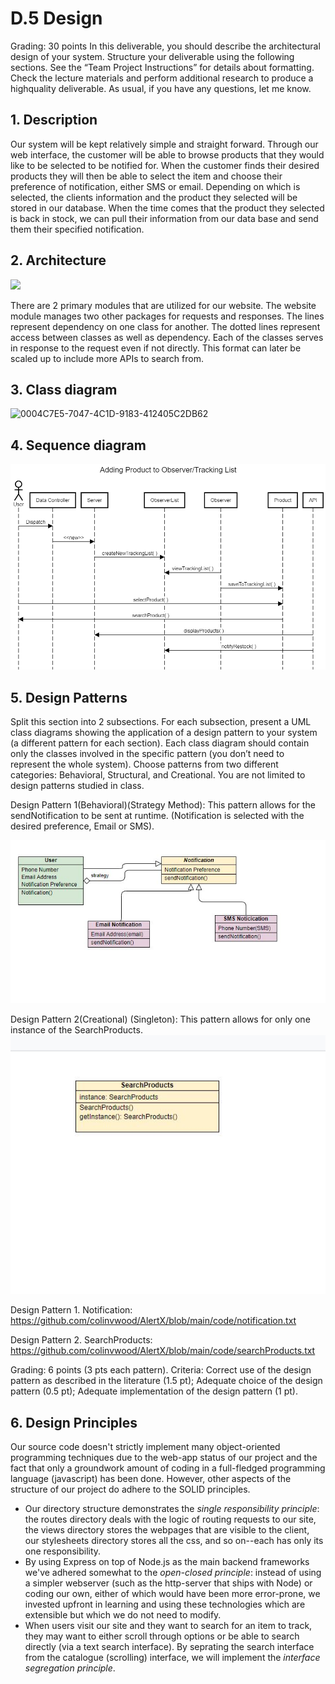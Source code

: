 # D.5 Design 

Grading: 30 points
In this deliverable, you should describe the architectural design of your system. Structure your
deliverable using the following sections. See the “Team Project Instructions” for details about
formatting. Check the lecture materials and perform additional research to produce a highquality deliverable. As usual, if you have any questions, let me know.

## 1. Description
Our system will be kept relatively simple and straight forward. Through our web interface, the customer will be able to browse products that they would like to be selected to be notified for. When the customer finds their desired products they will then be able to select the item and choose their preference of notification, either SMS or email. Depending on which is selected, the clients information and the product they selected will be stored in our database. When the time comes that the product they selected is back in stock, we can pull their information from our data base and send them their specified notification.

## 2. Architecture
<img src="https://embed.creately.com/SCGjchatV2v?token=DxdHuFjABrxW0R2A&type=svg">

There are 2 primary modules that are utilized for our website. The website module manages two other packages for requests and responses. The lines represent dependency on one class for another. The dotted lines represent access between classes as well as dependency. Each of the classes serves in response to the request even if not directly. This format can later be scaled up to include more APIs to search from.

## 3. Class diagram

<img width="286" alt="0004C7E5-7047-4C1D-9183-412405C2DB62" src="https://user-images.githubusercontent.com/75430495/126856654-fdd2fa6f-b36c-4722-a8f4-cc0f7b1f2362.png">

## 4. Sequence diagram

![SequenceDiagram](../site/public/images/SequenceDiagram.png)

## 5. Design Patterns
Split this section into 2 subsections. For each subsection, present a UML class diagrams
showing the application of a design pattern to your system (a different pattern for each
section). Each class diagram should contain only the classes involved in the specific pattern
(you don’t need to represent the whole system). Choose patterns from two different
categories: Behavioral, Structural, and Creational. You are not limited to design patterns
studied in class.

Design Pattern 1(Behavioral)(Strategy Method): This pattern allows for the sendNotification to be sent at runtime. (Notification is selected with the desired preference, Email or SMS).

![d5.5.1.](../site/public/images/d5.5.1.JPG)

Design Pattern 2(Creational) (Singleton): This pattern allows for only one instance of the SearchProducts.
![d5.5.2.](../site/public/images/d5.5.2.JPG)



Design Pattern 1. Notification: https://github.com/colinvwood/AlertX/blob/main/code/notification.txt

Design Pattern 2. SearchProducts: https://github.com/colinvwood/AlertX/blob/main/code/searchProducts.txt

Grading: 6 points (3 pts each pattern). Criteria: Correct use of the design pattern as described
in the literature (1.5 pt); Adequate choice of the design pattern (0.5 pt); Adequate
implementation of the design pattern (1 pt).

## 6. Design Principles

Our source code doesn't strictly implement many object-oriented programming techniques due to the web-app status of our project and the fact that only a groundwork amount of coding in a full-fledged programming language (javascript) has been done. However, other aspects of the structure of our project do adhere to the SOLID principles. 
* Our directory structure demonstrates the *single responsibility principle*: the routes directory deals with the logic of routing requests to our site, the views directory stores the webpages that are visible to the client, our stylesheets directory stores all the css, and so on--each has only its one responsibility.
* By using Express on top of Node.js as the main backend frameworks we've adhered somewhat to the *open-closed principle*: instead of using a simpler webserver (such as the http-server that ships with Node) or coding our own, either of which would have been more error-prone, we invested upfront in learning and using these technologies which are extensible but which we do not need to modify.
* When users visit our site and they want to search for an item to track, they may want to either scroll through options or be able to search directly (via a text search interface). By seprating the search interface from the catalogue (scrolling) interface, we will implement the *interface segregation principle*.

